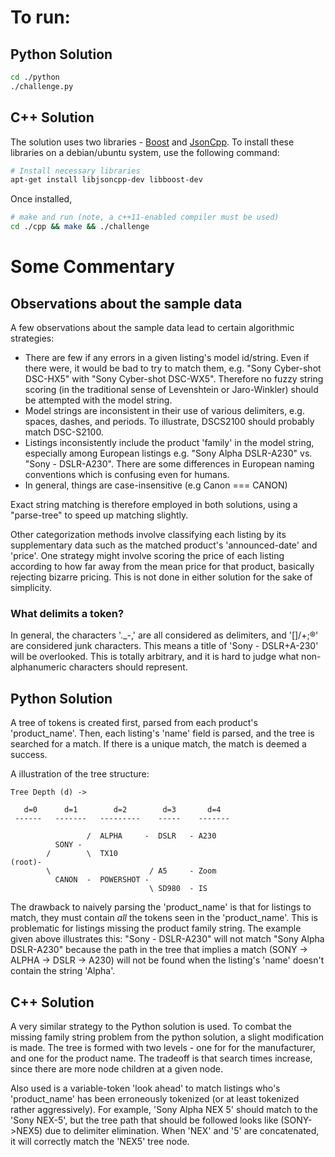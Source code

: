 # To run:
## Python Solution

```sh
cd ./python
./challenge.py
```

## C++ Solution
The solution uses two libraries - <a href="http://www.boost.org//">Boost</a> and <a href="https://github.com/open-source-parsers/jsoncpp">JsonCpp</a>.
To install these libraries on a debian/ubuntu system, use the
following command:
```sh
# Install necessary libraries
apt-get install libjsoncpp-dev libboost-dev
```
Once installed, 
```sh
# make and run (note, a c++11-enabled compiler must be used)
cd ./cpp && make && ./challenge
```

# Some Commentary

## Observations about the sample data

A few observations about the sample data lead to certain
algorithmic strategies:

* There are few if any errors in a given listing's model
  id/string. Even if there were, it would be bad to try to match them,
  e.g. "Sony Cyber-shot DSC-HX5" with "Sony Cyber-shot
  DSC-WX5". Therefore no fuzzy string scoring (in the traditional
  sense of Levenshtein or Jaro-Winkler) should be attempted with the
  model string. 
* Model strings are inconsistent in their use of various delimiters,
  e.g. spaces, dashes, and periods. To illustrate, DSCS2100 should
  probably match DSC-S2100.
* Listings inconsistently include the product 'family' in the model
  string, especially among European listings e.g. "Sony Alpha
  DSLR-A230" vs. "Sony - DSLR-A230". There are some differences in
  European naming conventions which is confusing even for humans.
* In general, things are case-insensitive (e.g Canon === CANON)

Exact string matching is therefore employed in both solutions, using a
"parse-tree" to speed up matching slightly.

Other categorization methods involve classifying each listing by
its supplementary data such as the matched product's 'announced-date'
and 'price'. One strategy might involve scoring the price of each
listing according to how far away from the mean price for that
product, basically rejecting bizarre pricing. This is not done in
either solution for the sake of simplicity.

### What delimits a token?
In general, the characters '._-,' are all considered as delimiters,
and '[]/+;®' are considered junk characters. This means a title of
'Sony - DSLR+A-230' will be overlooked. This is totally arbitrary, and
it is hard to judge what non-alphanumeric characters should represent.

## Python Solution

A tree of tokens is created first, parsed from each product's
'product_name'. Then, each listing's 'name' field is parsed, and the
tree is searched for a match. If there is a unique match, the match is
deemed a success.

A illustration of the tree structure:
```
Tree Depth (d) ->

   d=0      d=1        d=2        d=3       d=4
 ------   -------   ---------    -----    -------

                 /  ALPHA     -  DSLR   - A230 
          SONY -
        /        \  TX10
(root)-
        \                      / A5     - Zoom        
          CANON  -  POWERSHOT - 
                               \ SD980  - IS
```


The drawback to naively parsing the 'product_name' is that for
listings to match, they must contain *all* the tokens seen in the
'product_name'. This is problematic for listings missing the product
family string. The example given above illustrates this: "Sony -
DSLR-A230" will not match "Sony Alpha DSLR-A230" because the path in
the tree that implies a match (SONY -> ALPHA -> DSLR -> A230) will not
be found when the listing's 'name' doesn't contain the string
'Alpha'. 

## C++ Solution

A very similar strategy to the Python solution is used. To combat the
missing family string problem from the python solution, a slight
modification is made. The tree is formed with two levels - one for
for the manufacturer, and one for the product name. The tradeoff is
that search times increase, since there are more node children at a
given node.

Also used is a variable-token 'look ahead' to match listings who's
'product_name' has been erroneously tokenized (or at least tokenized
rather aggressively). For example, 'Sony Alpha NEX 5' should match to
the 'Sony NEX-5', but the tree path that should be followed looks like
(SONY->NEX5) due to delimiter elimination. When 'NEX' and '5' are
concatenated, it will correctly match the 'NEX5' tree node.

